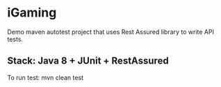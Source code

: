 # iGaming
Demo maven autotest project that uses Rest Assured library to write API tests.
 

## Stack: Java 8 + JUnit + RestAssured 

To run test: mvn clean test